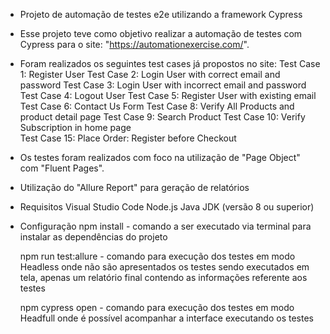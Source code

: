 - Projeto de automação de testes e2e utilizando a framework Cypress

- Esse projeto teve como objetivo realizar a automação de testes com Cypress para o site: "https://automationexercise.com/".

- Foram realizados os seguintes test cases já propostos no site:
    Test Case 1: Register User
    Test Case 2: Login User with correct email and password
    Test Case 3: Login User with incorrect email and password
    Test Case 4: Logout User
    Test Case 5: Register User with existing email
    Test Case 6: Contact Us Form
    Test Case 8: Verify All Products and product detail page
    Test Case 9: Search Product
    Test Case 10: Verify Subscription in home page    
    Test Case 15: Place Order: Register before Checkout

- Os testes foram realizados com foco na utilização de "Page Object" com "Fluent Pages".

- Utilização do "Allure Report" para geração de relatórios

- Requisitos
    Visual Studio Code
    Node.js
    Java JDK (versão 8 ou superior)


- Configuração
    npm install - comando a ser executado via terminal para instalar as dependências do projeto

    npm run test:allure - comando para execução dos testes em modo Headless onde não são apresentados os testes sendo executados em tela, apenas um relatório final contendo as informações referente aos testes

    npm cypress open - comando para execução dos testes em modo Headfull onde é possível acompanhar a interface executando os testes





